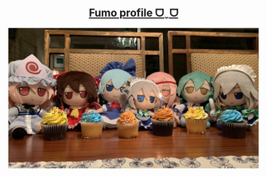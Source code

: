 <a href='https://twitter.com/hyduez'><h2 align='center'>Fumo profile ᗜˬᗜ</h2></a>

<img src='assets/fumo-reunion.jpg' alt='Fumo Reunion' width='1000px' />

